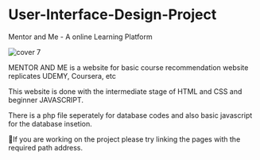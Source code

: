 # User-Interface-Design-Project
Mentor and Me - A  online Learning Platform

![cover 7](https://github.com/Harsha-Vardhan-Tangudu/User-Interface-Design-Project/assets/121998082/c46ea0d2-f709-4fd6-9a9b-e7f411090dea)

MENTOR AND ME is a website for basic course recommendation website replicates UDEMY, Coursera, etc

This website is done with the intermediate stage of HTML and CSS and beginner JAVASCRIPT.

There is a php file seperately for database codes and also basic javascript for the database insetion.

🚫If you are working on the project please try linking the pages with the required path address.

